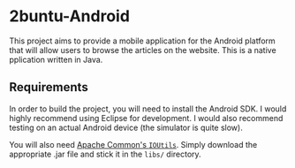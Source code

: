 # 2buntu-Android

This project aims to provide a mobile application for the Android platform that
will allow users to browse the articles on the website. This is a native 
pplication written in Java.

## Requirements

In order to build the project, you will need to install the Android SDK. I would
highly recommend using Eclipse for development.  I would also recommend testing
on an actual Android device (the simulator is quite slow).

You will also need
[Apache Common's `IOUtils`](http://commons.apache.org/proper/commons-io/apidocs/org/apache/commons/io/IOUtils.html).
Simply download the appropriate .jar file and stick it in the `libs/` directory.